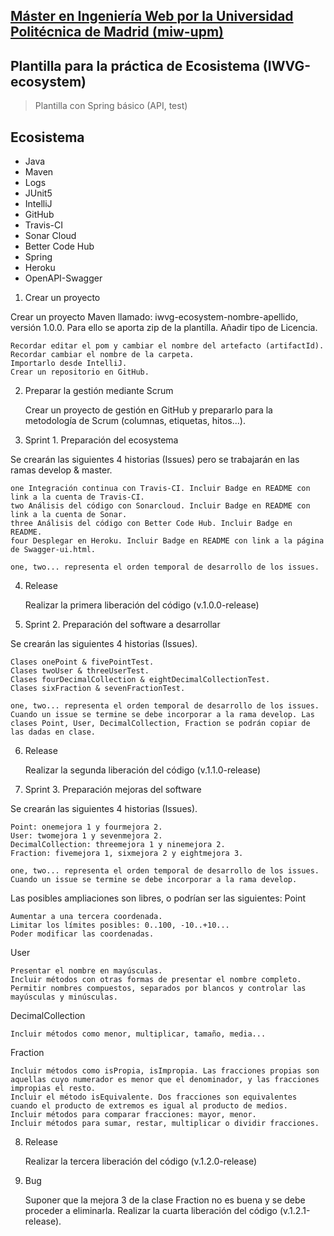 ## [Máster en Ingeniería Web por la Universidad Politécnica de Madrid (miw-upm)](http://miw.etsisi.upm.es)
## Plantilla para la práctica de Ecosistema (IWVG-ecosystem)
> Plantilla con Spring básico (API, test) 

## Ecosistema
* Java
* Maven
* Logs
* JUnit5
* IntelliJ
* GitHub
* Travis-CI
* Sonar Cloud
* Better Code Hub
* Spring
* Heroku
* OpenAPI-Swagger
1. Crear un proyecto

Crear un proyecto Maven llamado: iwvg-ecosystem-nombre-apellido, versión 1.0.0. Para ello se aporta zip de la plantilla. Añadir tipo de Licencia.

    Recordar editar el pom y cambiar el nombre del artefacto (artifactId).
    Recordar cambiar el nombre de la carpeta.
    Importarlo desde IntelliJ.
    Crear un repositorio en GitHub.

2. Preparar la gestión mediante Scrum

    Crear un proyecto de gestión en GitHub y prepararlo para la metodología de Scrum (columnas, etiquetas, hitos...).

3. Sprint 1. Preparación del ecosystema

Se crearán las siguientes 4 historias (Issues) pero se trabajarán en las ramas develop & master.

    one Integración continua con Travis-CI. Incluir Badge en README con link a la cuenta de Travis-CI.
    two Análisis del código con Sonarcloud. Incluir Badge en README con link a la cuenta de Sonar.
    three Análisis del código con Better Code Hub. Incluir Badge en README.
    four Desplegar en Heroku. Incluir Badge en README con link a la página de Swagger-ui.html.

    one, two... representa el orden temporal de desarrollo de los issues.

4. Release

    Realizar la primera liberación del código (v.1.0.0-release)

5. Sprint 2. Preparación del software a desarrollar

Se crearán las siguientes 4 historias (Issues).

    Clases onePoint & fivePointTest.
    Clases twoUser & threeUserTest.
    Clases fourDecimalCollection & eightDecimalCollectionTest.
    Clases sixFraction & sevenFractionTest.

    one, two... representa el orden temporal de desarrollo de los issues. Cuando un issue se termine se debe incorporar a la rama develop. Las clases Point, User, DecimalCollection, Fraction se podrán copiar de las dadas en clase.

6. Release

    Realizar la segunda liberación del código (v.1.1.0-release)

7. Sprint 3. Preparación mejoras del software

Se crearán las siguientes 4 historias (Issues).

    Point: onemejora 1 y fourmejora 2.
    User: twomejora 1 y sevenmejora 2.
    DecimalCollection: threemejora 1 y ninemejora 2.
    Fraction: fivemejora 1, sixmejora 2 y eightmejora 3.

    one, two... representa el orden temporal de desarrollo de los issues. Cuando un issue se termine se debe incorporar a la rama develop.

Las posibles ampliaciones son libres, o podrían ser las siguientes:
   Point

    Aumentar a una tercera coordenada.
    Limitar los límites posibles: 0..100, -10..+10...
    Poder modificar las coordenadas.

   User

    Presentar el nombre en mayúsculas.
    Incluir métodos con otras formas de presentar el nombre completo.
    Permitir nombres compuestos, separados por blancos y controlar las mayúsculas y minúsculas.

   DecimalCollection

    Incluir métodos como menor, multiplicar, tamaño, media...

   Fraction

    Incluir métodos como isPropia, isImpropia. Las fracciones propias son aquellas cuyo numerador es menor que el denominador, y las fracciones impropias el resto.
    Incluir el método isEquivalente. Dos fracciones son equivalentes cuando el producto de extremos es igual al producto de medios.
    Incluir métodos para comparar fracciones: mayor, menor.
    Incluir métodos para sumar, restar, multiplicar o dividir fracciones.

8. Release

    Realizar la tercera liberación del código (v.1.2.0-release)

9. Bug

    Suponer que la mejora 3 de la clase Fraction no es buena y se debe proceder a eliminarla. Realizar la cuarta liberación del código (v.1.2.1-release).

